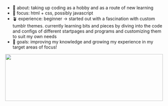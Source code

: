 - 🤩 about: taking up coding as a hobby and as a route of new learning
- 📖 focus: html + css, possibly javascript
- 🪴 experience: beginner → started out with a fascination with custom tumblr themes. currently learning bits and pieces by diving into the code and configs of different startpages and programs and customizing them to suit my own needs
- 🎏 goals: improving my knowledge and growing my experience in my target areas of focus!

<img style="height: 150px; width: 100%; object-fit: cover;" src="https://raw.githubusercontent.com/VNGRD/VNGRD/main/mrdekarios-skyrim.gif">

